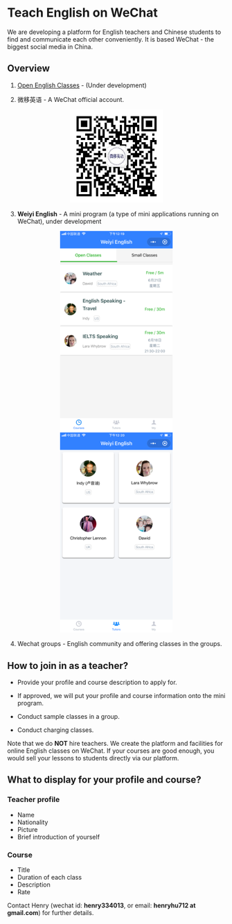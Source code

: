 # Teach English on WeChat

We are developing a platform for English teachers and Chinese students to find and communicate each other conveniently. It is based WeChat - the biggest social media in China.

## Overview

1. [Open English Classes](http://openenglishclasses.com) - (Under development)

2. 微移英语 - A WeChat official account.

<p align="center">
  <img src="images/wyyy.jpg" width="215">
</p>

3. **Weiyi English** - A mini program (a type of mini applications running on WeChat), under development

<p align="center">
  <img src="images/weiyi-english-courses.png" width="260">
  <img src="images/weiyi-english-teachers.png" width="260">
</p>

4. Wechat groups - English community and offering classes in the groups.

## How to join in as a teacher?

- Provide your profile and course description to apply for.

- If approved, we will put your profile and course information onto the mini program.

- Conduct sample classes in a group.

- Conduct charging classes.

Note that we do **NOT** hire teachers. We create the platform and facilities for online English classes on WeChat. If your courses are good enough, you would sell your lessons to students directly via our platform.


## What to display for your profile and course?

### Teacher profile

- Name
- Nationality
- Picture
- Brief introduction of yourself

### Course

- Title
- Duration of each class
- Description
- Rate



Contact Henry (wechat id: **henry334013**, or email: **henryhu712 at gmail.com**) for further details.



